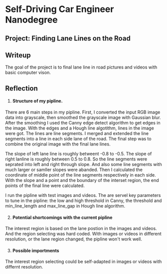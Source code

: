 # **Self-Driving Car Engineer** Nanodegree
## Project: Finding Lane Lines on the Road 
## Writeup

The goal of the project is to final lane line in road pictures and videos with basic computer vison.

## Reflection

1. #### Structure of my pipline.
There are 6 main steps in my pipline. First, I converted the input RGB image data into grayscale, then smoothed the grayscale image with Gaussian blur. After the smoothing I used the Canny edge detect algorithm to get edges in the image. With the edges and a Hough line algotithm, lines in the image were got. The lines are line segments. I merged and extended the line segments into a line in each side lane of the road. The final step was to combine the original image with the final lane lines.

The slope of left lane line is roughly betweent -0.8 to -0.5. The slope of right lanline is roughly between 0.5 to 0.8. So the line segments were seprated into left and right through slope. And also some line segments with much larger or samller slopes were abanded. Then I calculated the coordinate of middle point of the line segments respectively in each side. With the slope and a point and the boundary of the interset region, the end points of the final line were calculated.

I run the pipline with test images and videos. The are servel key parameters to tune in the pipline: the low and high threshold in Canny, the threshold and min_line_length and max_line_gap in Hough line algorithm.


2. #### Potential shortcomings with the current pipline
The interest region is based on the lane postion in the images and videos. And the region selecting was hard coded. With images or videos in different resolution, or the lane region changed, the pipline won't work well.

3. #### Possible importments
The interest region selecting could be self-adapted in images or videos with differnt resolution. 



